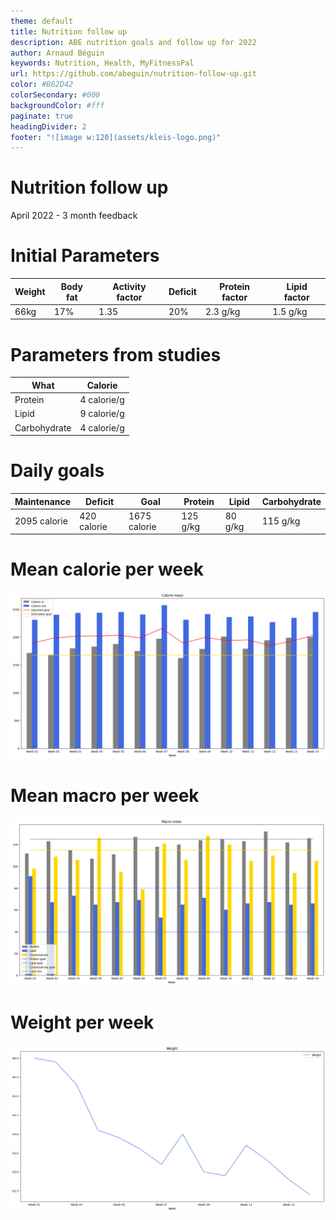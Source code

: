 ```yaml
---
theme: default
title: Nutrition follow up
description: ABE nutrition goals and follow up for 2022
author: Arnaud Béguin
keywords: Nutrition, Health, MyFitnessPal
url: https://github.com/abeguin/nutrition-follow-up.git
color: #B62D42
colorSecondary: #000
backgroundColor: #fff
paginate: true
headingDivider: 2
footer: "![image w:120](assets/kleis-logo.png)"
---
```


# Nutrition follow up

April 2022 - 3 month feedback

# Initial Parameters

| Weight | Body fat | Activity factor | Deficit | Protein factor | Lipid factor |
|--------|----------|-----------------|---------|----------------|--------------|
| 66kg   | 17%      | 1.35            | 20%     | 2.3 g/kg       | 1.5 g/kg     |

# Parameters from studies

| What         | Calorie     |
|--------------|-------------|
| Protein      | 4 calorie/g |
| Lipid        | 9 calorie/g |
| Carbohydrate | 4 calorie/g |

# Daily goals

| Maintenance  | Deficit     | Goal         | Protein  | Lipid   | Carbohydrate |
|--------------|-------------|--------------|----------|---------|--------------|
| 2095 calorie | 420 calorie | 1675 calorie | 125 g/kg | 80 g/kg | 115 g/kg     |

# Mean calorie per week

![image](assets/cal-mean.png)

# Mean macro per week

![image](assets/macro-mean.png)

# Weight per week

![image](assets/weight.png)

